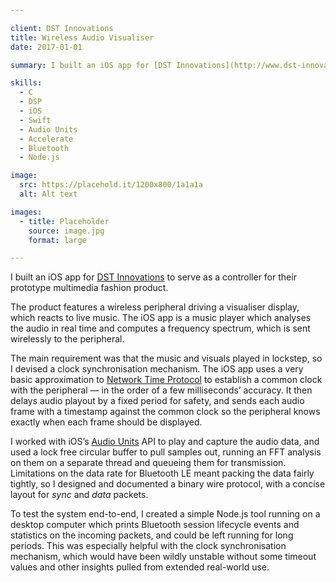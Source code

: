 ```yaml
---

client: DST Innovations
title: Wireless Audio Visualiser
date: 2017-01-01

summary: I built an iOS app for [DST Innovations](http://www.dst-innovations.net) to serve as a controller for their prototype multimedia fashion product. The product features a wireless peripheral driving a visualiser display, which reacts to live music. The iOS app is a music player which analyses the audio in real time and computes a frequency spectrum, which is sent wirelessly to the peripheral.

skills:
  - C
  - DSP
  - iOS
  - Swift
  - Audio Units
  - Accelerate
  - Bluetooth
  - Node.js

image:
  src: https://placehold.it/1200x800/1a1a1a
  alt: Alt text

images:
  - title: Placeholder
    source: image.jpg
    format: large

---
```


I built an iOS app for [DST Innovations](http://www.dst-innovations.net) to serve as a controller for their prototype multimedia fashion product.

The product features a wireless peripheral driving a visualiser display, which reacts to live music. The iOS app is a music player which analyses the audio in real time and computes a frequency spectrum, which is sent wirelessly to the peripheral.

The main requirement was that the music and visuals played in lockstep, so I devised a clock synchronisation mechanism. The iOS app uses a very basic approximation to [Network Time Protocol](https://en.wikipedia.org/wiki/Network_Time_Protocol) to establish a common clock with the peripheral — in the order of a few milliseconds’ accuracy. It then delays audio playout by a fixed period for safety, and sends each audio frame with a timestamp against the common clock so the peripheral knows exactly when each frame should be displayed.

I worked with iOS’s [Audio Units](https://en.wikipedia.org/wiki/Audio_Units) API to play and capture the audio data, and used a lock free circular buffer to pull samples out, running an FFT analysis on them on a separate thread and queueing them for transmission. Limitations on the data rate for Bluetooth LE meant packing the data fairly tightly, so I designed and documented a binary wire protocol, with a concise layout for _sync_ and _data_ packets.

To test the system end-to-end, I created a simple Node.js tool running on a desktop computer which prints Bluetooth session lifecycle events and statistics on the incoming packets, and could be left running for long periods. This was especially helpful with the clock synchronisation mechanism, which would have been wildly unstable without some timeout values and other insights pulled from extended real-world use.
